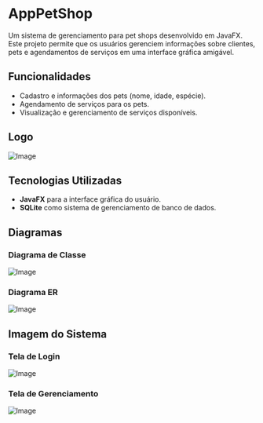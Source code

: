 # AppPetShop

Um sistema de gerenciamento para pet shops desenvolvido em JavaFX. Este projeto permite que os usuários gerenciem informações sobre clientes, pets e agendamentos de serviços em uma interface gráfica amigável.  

## Funcionalidades  
  
- Cadastro e informações dos pets (nome, idade, espécie).  
- Agendamento de serviços para os pets.  
- Visualização e gerenciamento de serviços disponíveis.

## Logo

![Image](https://github.com/user-attachments/assets/30c2f66d-b092-4dbf-8357-7eb036b6e3ce)

## Tecnologias Utilizadas  

- **JavaFX** para a interface gráfica do usuário.  
- **SQLite** como sistema de gerenciamento de banco de dados.  

## Diagramas  

### Diagrama de Classe  

![Image](https://github.com/user-attachments/assets/d6b4a10e-f124-4edd-a4cf-489951eccab7)

### Diagrama ER  

![Image](https://github.com/user-attachments/assets/3aa636d6-a73f-4067-a030-e005d1cc1fda)

## Imagem do Sistema

### Tela de Login

![Image](https://github.com/user-attachments/assets/5f73ac33-21e8-40b4-8d28-0e2d2747b123)

### Tela de Gerenciamento

![Image](https://github.com/user-attachments/assets/b0505cbc-7b3a-4d00-8789-f8fa9279125b)
